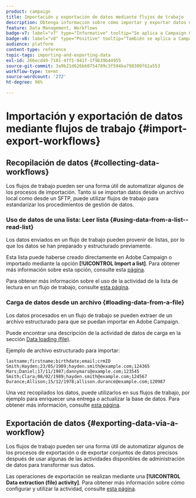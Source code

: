 ```yaml
---
product: campaign
title: Importación y exportación de datos mediante flujos de trabajo
description: Obtenga información sobre cómo importar y exportar datos mediante flujos de trabajo en Campaign
feature: Data Management, Workflows
badge-v7: label="v7" type="Informative" tooltip="Se aplica a Campaign Classic v7"
badge-v8: label="v8" type="Positive" tooltip="También se aplica a Campaign v8"
audience: platform
content-type: reference
topic-tags: importing-and-exporting-data
exl-id: 266ecd49-7101-4ff1-941f-1f9b39b44955
source-git-commit: 3a9b21d626b60754789c3f594ba798309f62a553
workflow-type: tm+mt
source-wordcount: '272'
ht-degree: 96%

---
```


# Importación y exportación de datos mediante flujos de trabajo {#import-export-workflows}



## Recopilación de datos {#collecting-data-workflows}

Los flujos de trabajo pueden ser una forma útil de automatizar algunos de los procesos de importación. Tanto si se importan datos desde un archivo local como desde un SFTP, puede utilizar flujos de trabajo para estandarizar los procedimientos de gestión de datos.

### Uso de datos de una lista: Leer lista {#using-data-from-a-list--read-list}

Los datos enviados en un flujo de trabajo pueden provenir de listas, por lo que los datos se han preparado y estructurado previamente.

Esta lista puede haberse creado directamente en Adobe Campaign o importado mediante la opción **[!UICONTROL Import a list]**. Para obtener más información sobre esta opción, consulte esta [página](../../platform/using/about-generic-imports-exports.md).

Para obtener más información sobre el uso de la actividad de la lista de lectura en un flujo de trabajo, consulte [esta página](../../workflow/using/read-list.md).

### Carga de datos desde un archivo {#loading-data-from-a-file}

Los datos procesados en un flujo de trabajo se pueden extraer de un archivo estructurado para que se puedan importar en Adobe Campaign.

Puede encontrar una descripción de la actividad de datos de carga en la sección [Data loading (file)](../../workflow/using/data-loading--file-.md).

Ejemplo de archivo estructurado para importar:

```
lastname;firstname;birthdate;email;crmID
Smith;Hayden;23/05/1989;hayden.smith@example.com;124365
Mars;Daniel;17/11/1987;dannymars@example.com;123545
Smith;Clara;08/02/1989;hayden.smith@example.com;124567
Durance;Allison;15/12/1978;allison.durance@example.com;120987
```

Una vez recopilados los datos, puede utilizarlos en sus flujos de trabajo, por ejemplo para enriquecer una entrega o actualizar la base de datos. Para obtener más información, consulte [esta página](../../workflow/using/how-to-use-workflow-data.md).

## Exportación de datos {#exporting-data-via-a-workflow}

Los flujos de trabajo pueden ser una forma útil de automatizar algunos de los procesos de exportación o de exportar conjuntos de datos precisos después de usar algunas de las actividades disponibles de administración de datos para transformar sus datos.

Las operaciones de exportación se realizan mediante una **[!UICONTROL Data extraction (file) activity]**. Para obtener más información sobre cómo configurar y utilizar la actividad, consulte [esta página](../../workflow/using/extraction--file-.md).
